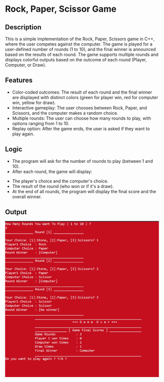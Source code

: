 # Rock, Paper, Scissor Game
## Description
This is a simple implementation of the Rock, Paper, Scissors game in C++, where the user competes against the computer. The game is played for a user-defined number of rounds (1 to 10), and the final winner is announced based on the results of each round. The game supports multiple rounds and displays colorful outputs based on the outcome of each round (Player, Computer, or Draw).

## Features
- Color-coded outcomes: The result of each round and the final winner are displayed with distinct colors (green for player win, red for computer win, yellow for draw).
- Interactive gameplay: The user chooses between Rock, Paper, and Scissors, and the computer makes a random choice.
- Multiple rounds: The user can choose how many rounds to play, with options ranging from 1 to 10.
- Replay option: After the game ends, the user is asked if they want to play again.

## Logic
- The program will ask for the number of rounds to play (between 1 and 10).
- After each round, the game will display:
+ The player's choice and the computer's choice.
+ The result of the round (who won or if it's a draw).
+ At the end of all rounds, the program will display the final score and the overall winner.

## Output

![RockPaperScissor game output](images/GameOutput.png)
